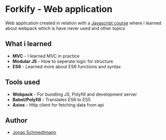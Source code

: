 # Forkify - Web application
Web application created in relation with a [Javascript course](https://www.udemy.com/the-complete-javascript-course/)
where i learned about webpack which is have never used and other topics

## What i learned
* __MVC__ - I learned MVC in practice
* __Modular JS__ - How to seperate logic for structure
* __ES6__ - Learned more about ES6 functions and syntax

## Tools used
* __Webpack__ - For bundling JS, Polyfill and development server
* __Babel/Polyfill__ - Translates ES6 to ES5
* __Axios__ - Http client for fetching data from api


## Author
* [Jonas Schmedtmann](https://www.udemy.com/user/jonasschmedtmann/)
